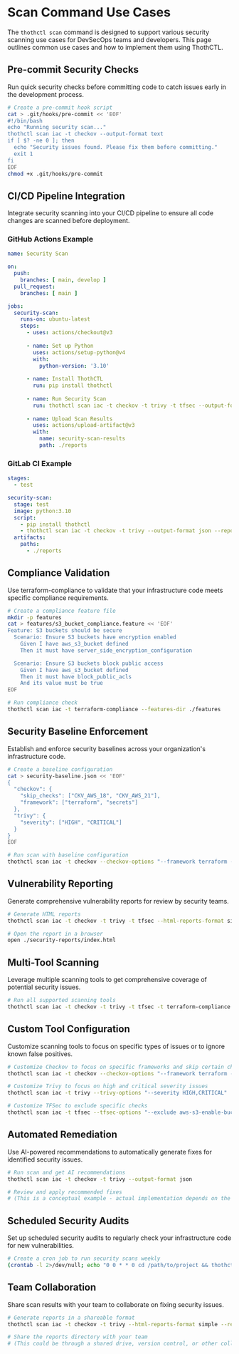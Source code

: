 # Scan Command Use Cases

The `thothctl scan` command is designed to support various security scanning use cases for DevSecOps teams and developers. This page outlines common use cases and how to implement them using ThothCTL.

## Pre-commit Security Checks

Run quick security checks before committing code to catch issues early in the development process.

```bash
# Create a pre-commit hook script
cat > .git/hooks/pre-commit << 'EOF'
#!/bin/bash
echo "Running security scan..."
thothctl scan iac -t checkov --output-format text
if [ $? -ne 0 ]; then
  echo "Security issues found. Please fix them before committing."
  exit 1
fi
EOF
chmod +x .git/hooks/pre-commit
```

## CI/CD Pipeline Integration

Integrate security scanning into your CI/CD pipeline to ensure all code changes are scanned before deployment.

### GitHub Actions Example

```yaml
name: Security Scan

on:
  push:
    branches: [ main, develop ]
  pull_request:
    branches: [ main ]

jobs:
  security-scan:
    runs-on: ubuntu-latest
    steps:
      - uses: actions/checkout@v3
      
      - name: Set up Python
        uses: actions/setup-python@v4
        with:
          python-version: '3.10'
          
      - name: Install ThothCTL
        run: pip install thothctl
        
      - name: Run Security Scan
        run: thothctl scan iac -t checkov -t trivy -t tfsec --output-format json --reports-dir ./reports
        
      - name: Upload Scan Results
        uses: actions/upload-artifact@v3
        with:
          name: security-scan-results
          path: ./reports
```

### GitLab CI Example

```yaml
stages:
  - test

security-scan:
  stage: test
  image: python:3.10
  script:
    - pip install thothctl
    - thothctl scan iac -t checkov -t trivy --output-format json --reports-dir ./reports
  artifacts:
    paths:
      - ./reports
```

## Compliance Validation

Use terraform-compliance to validate that your infrastructure code meets specific compliance requirements.

```bash
# Create a compliance feature file
mkdir -p features
cat > features/s3_bucket_compliance.feature << 'EOF'
Feature: S3 buckets should be secure
  Scenario: Ensure S3 buckets have encryption enabled
    Given I have aws_s3_bucket defined
    Then it must have server_side_encryption_configuration

  Scenario: Ensure S3 buckets block public access
    Given I have aws_s3_bucket defined
    Then it must have block_public_acls
    And its value must be true
EOF

# Run compliance check
thothctl scan iac -t terraform-compliance --features-dir ./features
```

## Security Baseline Enforcement

Establish and enforce security baselines across your organization's infrastructure code.

```bash
# Create a baseline configuration
cat > security-baseline.json << 'EOF'
{
  "checkov": {
    "skip_checks": ["CKV_AWS_18", "CKV_AWS_21"],
    "framework": ["terraform", "secrets"]
  },
  "trivy": {
    "severity": ["HIGH", "CRITICAL"]
  }
}
EOF

# Run scan with baseline configuration
thothctl scan iac -t checkov --checkov-options "--framework terraform --framework secrets --skip-check CKV_AWS_18,CKV_AWS_21" -t trivy --trivy-options "--severity HIGH,CRITICAL"
```

## Vulnerability Reporting

Generate comprehensive vulnerability reports for review by security teams.

```bash
# Generate HTML reports
thothctl scan iac -t checkov -t trivy -t tfsec --html-reports-format simple --reports-dir ./security-reports

# Open the report in a browser
open ./security-reports/index.html
```

## Multi-Tool Scanning

Leverage multiple scanning tools to get comprehensive coverage of potential security issues.

```bash
# Run all supported scanning tools
thothctl scan iac -t checkov -t trivy -t tfsec -t terraform-compliance --features-dir ./features --verbose
```

## Custom Tool Configuration

Customize scanning tools to focus on specific types of issues or to ignore known false positives.

```bash
# Customize Checkov to focus on specific frameworks and skip certain checks
thothctl scan iac -t checkov --checkov-options "--framework terraform --framework secrets --skip-check CKV_AWS_18,CKV_AWS_21"

# Customize Trivy to focus on high and critical severity issues
thothctl scan iac -t trivy --trivy-options "--severity HIGH,CRITICAL"

# Customize TFSec to exclude specific checks
thothctl scan iac -t tfsec --tfsec-options "--exclude aws-s3-enable-bucket-encryption"
```

## Automated Remediation

Use AI-powered recommendations to automatically generate fixes for identified security issues.

```bash
# Run scan and get AI recommendations
thothctl scan iac -t checkov -t trivy --output-format json

# Review and apply recommended fixes
# (This is a conceptual example - actual implementation depends on the AI integration)
```

## Scheduled Security Audits

Set up scheduled security audits to regularly check your infrastructure code for new vulnerabilities.

```bash
# Create a cron job to run security scans weekly
(crontab -l 2>/dev/null; echo "0 0 * * 0 cd /path/to/project && thothctl scan iac -t checkov -t trivy --html-reports-format simple --reports-dir ./security-reports") | crontab -
```

## Team Collaboration

Share scan results with your team to collaborate on fixing security issues.

```bash
# Generate reports in a shareable format
thothctl scan iac -t checkov -t trivy --html-reports-format simple --reports-dir ./shared-reports

# Share the reports directory with your team
# (This could be through a shared drive, version control, or other collaboration tools)
```
